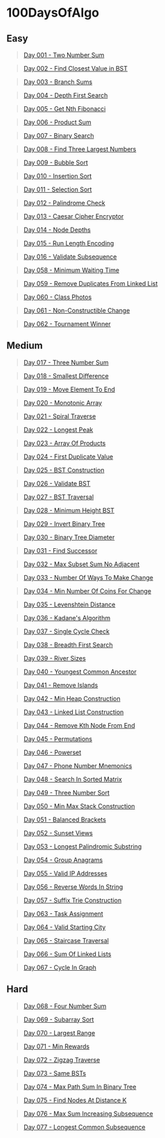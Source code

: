# 100DaysOfAlgo

## Easy

> [Day 001 - Two Number Sum](https://github.com/casp3rus/100DaysOfAlgo/tree/main/001TwoNumberSum)

> [Day 002 - Find Closest Value in BST](https://github.com/casp3rus/100DaysOfAlgo/tree/main/002FindClosestValueInBST)

> [Day 003 - Branch Sums](https://github.com/casp3rus/100DaysOfAlgo/tree/main/003BranchSums)

> [Day 004 - Depth First Search](https://github.com/casp3rus/100DaysOfAlgo/tree/main/004DepthFirstSearch)

> [Day 005 - Get Nth Fibonacci](https://github.com/casp3rus/100DaysOfAlgo/tree/main/005NthFibonacci)

> [Day 006 - Product Sum](https://github.com/casp3rus/100DaysOfAlgo/tree/main/006ProductSum)

> [Day 007 - Binary Search](https://github.com/casp3rus/100DaysOfAlgo/tree/main/007BinarySearch)

> [Day 008 - Find Three Largest Numbers](https://github.com/casp3rus/100DaysOfAlgo/tree/main/008FindThreeLargestNumbers)

> [Day 009 - Bubble Sort](https://github.com/casp3rus/100DaysOfAlgo/tree/main/009BubbleSort)

> [Day 010 - Insertion Sort](https://github.com/casp3rus/100DaysOfAlgo/tree/main/010InsertionSort)

> [Day 011 - Selection Sort](https://github.com/casp3rus/100DaysOfAlgo/tree/main/011SelectionSort)

> [Day 012 - Palindrome Check](https://github.com/casp3rus/100DaysOfAlgo/tree/main/012PalindromeCheck)

> [Day 013 - Caesar Cipher Encryptor](https://github.com/casp3rus/100DaysOfAlgo/tree/main/013CaesarCipherEncryptor)

> [Day 014 - Node Depths](https://github.com/casp3rus/100DaysOfAlgo/tree/main/014NodeDepths)

> [Day 015 - Run Length Encoding](https://github.com/casp3rus/100DaysOfAlgo/tree/main/015RunLengthEncoding)

> [Day 016 - Validate Subsequence](https://github.com/casp3rus/100DaysOfAlgo/tree/main/016ValidateSubsequence)

> [Day 058 - Minimum Waiting Time](https://github.com/casp3rus/100DaysOfAlgo/tree/main/058MinimumWaitingTime)

> [Day 059 - Remove Duplicates From Linked List](https://github.com/casp3rus/100DaysOfAlgo/tree/main/059RemoveDuplicatesFromLinkedList)

> [Day 060 - Class Photos](https://github.com/casp3rus/100DaysOfAlgo/tree/main/060ClassPhotos)

> [Day 061 - Non-Constructible Change](https://github.com/casp3rus/100DaysOfAlgo/tree/main/061Non-ConstructibleChange)

> [Day 062 - Tournament Winner](https://github.com/casp3rus/100DaysOfAlgo/tree/main/062TournamentWinner)

## Medium

> [Day 017 - Three Number Sum](https://github.com/casp3rus/100DaysOfAlgo/tree/main/017ThreeNumberSum)

> [Day 018 - Smallest Difference](https://github.com/casp3rus/100DaysOfAlgo/tree/main/018SmallestDifference)

> [Day 019 - Move Element To End](https://github.com/casp3rus/100DaysOfAlgo/tree/main/019MoveElementToEnd)

> [Day 020 - Monotonic Array](https://github.com/casp3rus/100DaysOfAlgo/tree/main/020MonotonicArray)

> [Day 021 - Spiral Traverse](https://github.com/casp3rus/100DaysOfAlgo/tree/main/021SpiralTraverse)

> [Day 022 - Longest Peak](https://github.com/casp3rus/100DaysOfAlgo/tree/main/022LongestPeak)

> [Day 023 - Array Of Products](https://github.com/casp3rus/100DaysOfAlgo/tree/main/023ArrayOfProducts)

> [Day 024 - First Duplicate Value](https://github.com/casp3rus/100DaysOfAlgo/tree/main/024FirstDuplicateValue)

> [Day 025 - BST Construction](https://github.com/casp3rus/100DaysOfAlgo/tree/main/025BSTConstruction)

> [Day 026 - Validate BST](https://github.com/casp3rus/100DaysOfAlgo/tree/main/026ValidateBST)

> [Day 027 - BST Traversal](https://github.com/casp3rus/100DaysOfAlgo/tree/main/027BSTTraversal)

> [Day 028 - Minimum Height BST](https://github.com/casp3rus/100DaysOfAlgo/tree/main/028MinimumHeightBST)

> [Day 029 - Invert Binary Tree](https://github.com/casp3rus/100DaysOfAlgo/tree/main/029InvertBinaryTree)

> [Day 030 - Binary Tree Diameter](https://github.com/casp3rus/100DaysOfAlgo/tree/main/030BinaryTreeDiameter)

> [Day 031 - Find Successor](https://github.com/casp3rus/100DaysOfAlgo/tree/main/031FindSuccessor)

> [Day 032 - Max Subset Sum No Adjacent](https://github.com/casp3rus/100DaysOfAlgo/tree/main/032MaxSubsetSumNoAdjacent)

> [Day 033 - Number Of Ways To Make Change](https://github.com/casp3rus/100DaysOfAlgo/tree/main/033NumberOfWaysToMakeChange)

> [Day 034 - Min Number Of Coins For Change](https://github.com/casp3rus/100DaysOfAlgo/tree/main/034MinNumberOfCoinsForChange)

> [Day 035 - Levenshtein Distance](https://github.com/casp3rus/100DaysOfAlgo/tree/main/035LecenshteinDistance)

> [Day 036 - Kadane's Algorithm](https://github.com/casp3rus/100DaysOfAlgo/tree/main/036KadanesAlgorithm)

> [Day 037 - Single Cycle Check](https://github.com/casp3rus/100DaysOfAlgo/tree/main/037SingleCycleCheck)

> [Day 038 - Breadth First Search](https://github.com/casp3rus/100DaysOfAlgo/tree/main/038BreadthFirstSearch)

> [Day 039 - River Sizes](https://github.com/casp3rus/100DaysOfAlgo/tree/main/039RiverSizes)

> [Day 040 - Youngest Common Ancestor](https://github.com/casp3rus/100DaysOfAlgo/tree/main/040YoungestCommonAncestor)

> [Day 041 - Remove Islands](https://github.com/casp3rus/100DaysOfAlgo/tree/main/041RemoveIslands)

> [Day 042 - Min Heap Construction](https://github.com/casp3rus/100DaysOfAlgo/tree/main/042MinHeapConstruction)

> [Day 043 - Linked List Construction](https://github.com/casp3rus/100DaysOfAlgo/tree/main/043LinkedListConstruction)

> [Day 044 - Remove Kth Node From End](https://github.com/casp3rus/100DaysOfAlgo/tree/main/044RemoveKthNodeFromEnd)

> [Day 045 - Permutations](https://github.com/casp3rus/100DaysOfAlgo/tree/main/045Permutations)

> [Day 046 - Powerset](https://github.com/casp3rus/100DaysOfAlgo/tree/main/046Powerset)

> [Day 047 - Phone Number Mnemonics](https://github.com/casp3rus/100DaysOfAlgo/tree/main/047PhoneNumberMnemonics)

> [Day 048 - Search In Sorted Matrix](https://github.com/casp3rus/100DaysOfAlgo/tree/main/048SearchInSortedMatrix)

> [Day 049 - Three Number Sort](https://github.com/casp3rus/100DaysOfAlgo/tree/main/049ThreeNumberSort) 

> [Day 050 - Min Max Stack Construction](https://github.com/casp3rus/100DaysOfAlgo/tree/main/050MinMaxStackConstruction)

> [Day 051 - Balanced Brackets](https://github.com/casp3rus/100DaysOfAlgo/tree/main/051BalancedBrackets)

> [Day 052 - Sunset Views](https://github.com/casp3rus/100DaysOfAlgo/tree/main/052SunsetViews)

> [Day 053 - Longest Palindromic Substring](https://github.com/casp3rus/100DaysOfAlgo/tree/main/053LongestPalindromicSubstring)

> [Day 054 - Group Anagrams](https://github.com/casp3rus/100DaysOfAlgo/tree/main/054GroupAnagrams)

> [Day 055 - Valid IP Addresses](https://github.com/casp3rus/100DaysOfAlgo/tree/main/055ValidIPAddresses)

> [Day 056 - Reverse Words In String](https://github.com/casp3rus/100DaysOfAlgo/tree/main/056ReverseWordsInString)

> [Day 057 - Suffix Trie Construction](https://github.com/casp3rus/100DaysOfAlgo/tree/main/057SuffixTrieConstructon)

> [Day 063 - Task Assignment](https://github.com/casp3rus/100DaysOfAlgo/tree/main/063TaskAssignment)

> [Day 064 - Valid Starting City](https://github.com/casp3rus/100DaysOfAlgo/tree/main/064ValidStartingCity)

> [Day 065 - Staircase Traversal](https://github.com/casp3rus/100DaysOfAlgo/tree/main/065StaircaseTraversal)

> [Day 066 - Sum Of Linked Lists](https://github.com/casp3rus/100DaysOfAlgo/tree/main/066SumOfLinkedLists)

> [Day 067 - Cycle In Graph](https://github.com/casp3rus/100DaysOfAlgo/tree/main/067CycleInGraph)

## Hard

> [Day 068 - Four Number Sum](https://github.com/casp3rus/100DaysOfAlgo/tree/main/068FourNumberSum)

> [Day 069 - Subarray Sort](https://github.com/casp3rus/100DaysOfAlgo/tree/main/069SubarraySort)

> [Day 070 - Largest Range](https://github.com/casp3rus/100DaysOfAlgo/tree/main/070LargestRange)

> [Day 071 - Min Rewards](https://github.com/casp3rus/100DaysOfAlgo/tree/main/071MinRewards)

> [Day 072 - Zigzag Traverse](https://github.com/casp3rus/100DaysOfAlgo/tree/main/072ZigzagTraverse)

> [Day 073 - Same BSTs](https://github.com/casp3rus/100DaysOfAlgo/tree/main/073SameBSTs)

> [Day 074 - Max Path Sum In Binary Tree](https://github.com/casp3rus/100DaysOfAlgo/tree/main/074MaxPathSumInBinaryTree)

> [Day 075 - Find Nodes At Distance K](https://github.com/casp3rus/100DaysOfAlgo/tree/main/075FindNodesAtDistanceK)

> [Day 076 - Max Sum Increasing Subsequence](https://github.com/casp3rus/100DaysOfAlgo/tree/main/076MaxSumIncreasingSubsequence)

> [Day 077 - Longest Common Subsequence](https://github.com/casp3rus/100DaysOfAlgo/tree/main/077LongestCommonSubsequence)